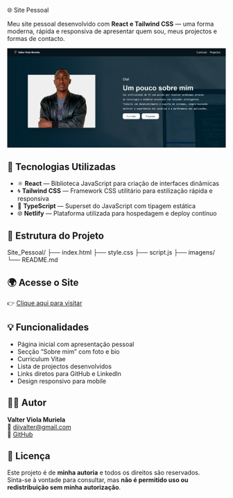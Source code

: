 🌐 Site Pessoal

Meu site pessoal desenvolvido com **React e Tailwind CSS** — uma forma moderna, rápida e responsiva de apresentar quem sou, meus projectos e formas de contacto.

<p align="center">
  <img src="./Imagem.png" alt="Preview do Site Pessoal" width="800"/>
</p>


## 🚀 Tecnologias Utilizadas

- ⚛️ **React** — Biblioteca JavaScript para criação de interfaces dinâmicas  
- 🌀 **Tailwind CSS** — Framework CSS utilitário para estilização rápida e responsiva  
- 🧠 **TypeScript** — Superset do JavaScript com tipagem estática  
- 🌐 **Netlify** — Plataforma utilizada para hospedagem e deploy contínuo


## 🧱 Estrutura do Projeto
Site_Pessoal/
├── index.html
├── style.css
├── script.js
├── imagens/
└── README.md



## 🌍 Acesse o Site

👉 [Clique aqui para visitar](https://valterviola.netlify.app/)



## 💡 Funcionalidades

- Página inicial com apresentação pessoal  
- Secção “Sobre mim” com foto e bio
- Curriculum Vitae 
- Lista de projectos desenvolvidos  
- Links diretos para GitHub e LinkedIn  
- Design responsivo para mobile


## 👨‍💻 Autor

**Valter Viola Muriela**  
📧 djivalter@gmail.com  
🔗 [GitHub](https://github.com/djiValter)


## 📄 Licença

Este projeto é de **minha autoria** e todos os direitos são reservados.  
Sinta-se à vontade para consultar, mas **não é permitido uso ou redistribuição sem minha autorização**.


